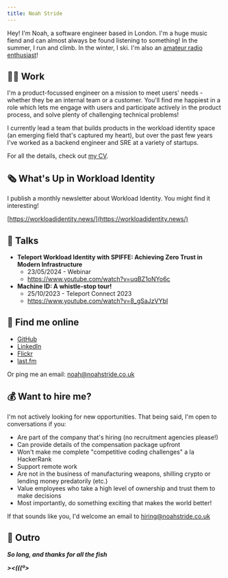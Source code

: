 ```yaml
---
title: Noah Stride
---
```


Hey! I'm Noah, a software engineer based in London. I'm a huge music fiend and can almost always be found listening to something! In the summer, I run and climb. In the winter, I ski. I'm also an [amateur radio enthusiast](./wiki/amateur-radio)!

## 👨‍💻 Work

I'm a product-focussed engineer on a mission to meet users' needs - whether they be an internal team or a customer. You'll find me happiest in a role which lets me engage with users and participate actively in the product process, and solve plenty of challenging technical problems! 

I currently lead a team that builds products in the workload identity space (an emerging field that's captured my heart), but over the past few years I've worked as a backend engineer and SRE at a variety of startups.

For all the details, check out [my CV](/cv).

## 🗞️ What's Up in Workload Identity

I publish a monthly newsletter about Workload Identity. You might find it interesting!

[https://workloadidentity.news/](https://workloadidentity.news/)

## 📣 Talks

- **Teleport Workload Identity with SPIFFE: Achieving Zero Trust in Modern Infrastructure**
	- 23/05/2024 - Webinar
	- https://www.youtube.com/watch?v=uqBZ1oNYo6c
- **Machine ID: A whistle-stop tour!**
	- 25/10/2023 - Teleport Connect 2023
	- https://www.youtube.com/watch?v=8_gSaJzVYbI

## 🤙 Find me online

- [GitHub](https://github.com/strideynet)
- [LinkedIn](https://www.linkedin.com/in/noah-stride/)
- [Flickr](https://www.flickr.com/photos/nstride/)
- [last.fm](https://www.last.fm/user/noahstride)

Or ping me an email: noah@noahstride.co.uk

## 💰 Want to hire me?

I'm not actively looking for new opportunities. That being said, I'm open to conversations if you:

- Are part of the company that's hiring (no recruitment agencies please!)
- Can provide details of the compensation package upfront
- Won't make me complete "competitive coding challenges" a la HackerRank
- Support remote work
- Are not in the business of manufacturing weapons, shilling crypto or lending money predatorily (etc.)
- Value employees who take a high level of ownership and trust them to make decisions
- Most importantly, do something exciting that makes the world better!

If that sounds like you, I'd welcome an email to hiring@noahstride.co.uk

## 👋 Outro

***So long, and thanks for all the fish***

***><(((º>***